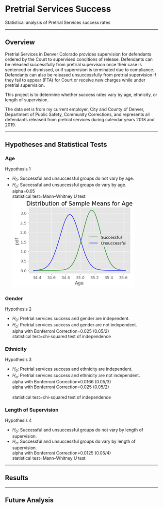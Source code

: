 # Pretrial Services Success
Statistical analysis of Pretrial Services success rates

***

## Overview
Pretrial Services in Denver Colorado provides supervision for defendants ordered by the Court to supervised conditions of release. Defendants can be released successfully from pretrial supervision once their case is sentenced or dismissed, or if supervision is terminated due to compliance. Defendants can also be released unsuccessfully from pretrial supervision if they fail to appear (FTA) for Court or receive new charges while under pretrial supervision.

This project is to determine whether success rates vary by age, ethnicity, or length of supervision.

The data set is from my current employer, City and County of Denver, Department of Public Safety, Community Corrections, and represents all defendants released from pretrial services during calendar years 2018 and 2019.

***

## Hypotheses and Statistical Tests
### Age <br>
Hypothesis 1
* $H_0$: Successful and unsuccessful groups do not vary by age.<br>
* $H_a$: Successful and unsuccessful groups do vary by age.<br>
alpha=0.05<br>
statistical test=Mann–Whitney U test<br>
![Age](/Age.png)

### Gender
Hypothesis 2 
* $H_0$: Pretrial services success and gender are independent.<br>
* $H_a$: Pretrial services success and gender are not independent.<br>
alpha with Bonferroni Correction=0.025 (0.05/2)<br>
statistical test=chi-squared test of independence<br>

### Ethnicity
Hypothesis 3
* $H_0$: Pretrial services success and ethnicity are independent.<br>
* $H_a$: Pretrial services success and ethnicity are not independent.<br>
alpha with Bonferroni Correction=0.0166 (0.05/3)<br>alpha with Bonferroni Correction=0.025 (0.05/2)<br><br>
statistical test=chi-squared test of independence<br>

### Length of Supervision
Hypothesis 4
* $H_0$: Successful and unsuccessful groups do not vary by length of supervision.<br>
* $H_a$: Successful and unsuccessful groups do vary by length of supervision.<br>
alpha with Bonferroni Correction=0.0125 (0.05/4)<br>
statistical test=Mann–Whitney U test<br>
***

## Results

***

## Future Analysis